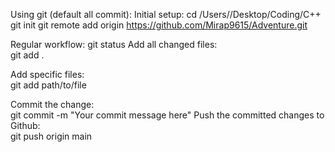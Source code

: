 Using git (default all commit):
Initial setup: 
cd /Users/<user>/Desktop/Coding/C++
git init
git remote add origin https://github.com/Mirap9615/Adventure.git

Regular workflow: 
git status
Add all changed files:  
git add .  
 
Add specific files:  
git add path/to/file  

Commit the change:  
git commit -m   "Your commit message here"
Push the committed changes to Github:  
git push origin main
